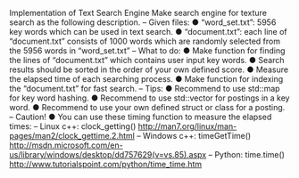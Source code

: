 Implementation of Text Search Engine
Make search engine for texture search as the following description.
– Given files:
● “word_set.txt”: 5956 key words which can be used in text search.
● “document.txt”: each line of “document.txt” consists of 1000 words which are randomly selected from the 5956 words in “word_set.txt”
– What to do:
● Make function for finding the lines of “document.txt” which contains user input key words.
● Search results should be sorted in the order of your own defined score.
● Measure the elapsed time of each searching process.
● Make function for indexing the “document.txt” for fast search.
– Tips:
● Recommend to use std::map for key word hashing.
● Recommend to use std::vector for postings in a key word.
● Recommend to use your own defined struct or class for a posting. 
– Caution!
● You can use these timing function to measure the elapsed times:
– Linux c++: clock_getting() http://man7.org/linux/man-pages/man2/clock_gettime.2.html
– Windows c++: timeGetTime() http://msdn.microsoft.com/en-us/library/windows/desktop/dd757629(v=vs.85).aspx
– Python: time.time() http://www.tutorialspoint.com/python/time_time.htm
